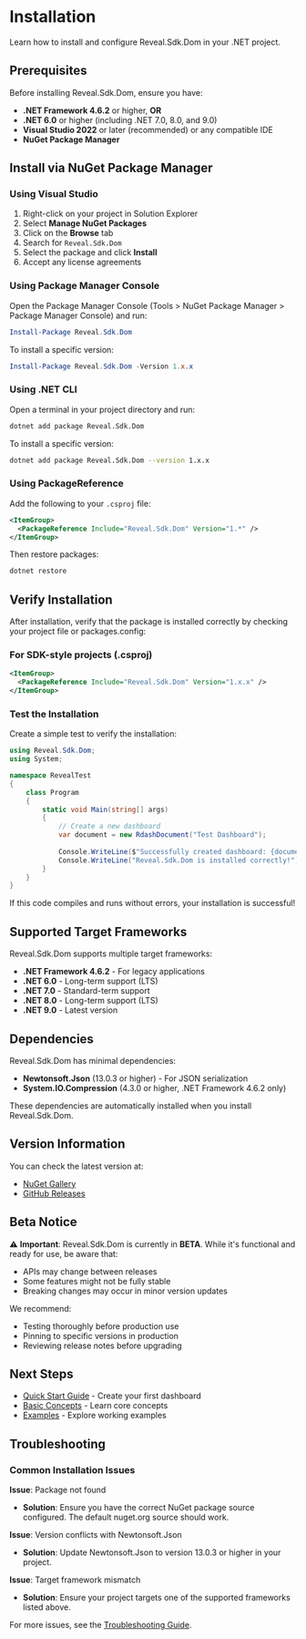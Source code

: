 # Installation

Learn how to install and configure Reveal.Sdk.Dom in your .NET project.

## Prerequisites

Before installing Reveal.Sdk.Dom, ensure you have:

- **.NET Framework 4.6.2** or higher, **OR**
- **.NET 6.0** or higher (including .NET 7.0, 8.0, and 9.0)
- **Visual Studio 2022** or later (recommended) or any compatible IDE
- **NuGet Package Manager**

## Install via NuGet Package Manager

### Using Visual Studio

1. Right-click on your project in Solution Explorer
2. Select **Manage NuGet Packages**
3. Click on the **Browse** tab
4. Search for `Reveal.Sdk.Dom`
5. Select the package and click **Install**
6. Accept any license agreements

### Using Package Manager Console

Open the Package Manager Console (Tools > NuGet Package Manager > Package Manager Console) and run:

```powershell
Install-Package Reveal.Sdk.Dom
```

To install a specific version:

```powershell
Install-Package Reveal.Sdk.Dom -Version 1.x.x
```

### Using .NET CLI

Open a terminal in your project directory and run:

```bash
dotnet add package Reveal.Sdk.Dom
```

To install a specific version:

```bash
dotnet add package Reveal.Sdk.Dom --version 1.x.x
```

### Using PackageReference

Add the following to your `.csproj` file:

```xml
<ItemGroup>
  <PackageReference Include="Reveal.Sdk.Dom" Version="1.*" />
</ItemGroup>
```

Then restore packages:

```bash
dotnet restore
```

## Verify Installation

After installation, verify that the package is installed correctly by checking your project file or packages.config:

### For SDK-style projects (.csproj)

```xml
<ItemGroup>
  <PackageReference Include="Reveal.Sdk.Dom" Version="1.x.x" />
</ItemGroup>
```

### Test the Installation

Create a simple test to verify the installation:

```csharp
using Reveal.Sdk.Dom;
using System;

namespace RevealTest
{
    class Program
    {
        static void Main(string[] args)
        {
            // Create a new dashboard
            var document = new RdashDocument("Test Dashboard");
            
            Console.WriteLine($"Successfully created dashboard: {document.Title}");
            Console.WriteLine("Reveal.Sdk.Dom is installed correctly!");
        }
    }
}
```

If this code compiles and runs without errors, your installation is successful!

## Supported Target Frameworks

Reveal.Sdk.Dom supports multiple target frameworks:

- **.NET Framework 4.6.2** - For legacy applications
- **.NET 6.0** - Long-term support (LTS)
- **.NET 7.0** - Standard-term support
- **.NET 8.0** - Long-term support (LTS)
- **.NET 9.0** - Latest version

## Dependencies

Reveal.Sdk.Dom has minimal dependencies:

- **Newtonsoft.Json** (13.0.3 or higher) - For JSON serialization
- **System.IO.Compression** (4.3.0 or higher, .NET Framework 4.6.2 only)

These dependencies are automatically installed when you install Reveal.Sdk.Dom.

## Version Information

You can check the latest version at:
- [NuGet Gallery](https://www.nuget.org/packages/Reveal.Sdk.Dom/)
- [GitHub Releases](https://github.com/RevealBi/Reveal.Sdk.Dom/releases)

## Beta Notice

⚠️ **Important**: Reveal.Sdk.Dom is currently in **BETA**. While it's functional and ready for use, be aware that:

- APIs may change between releases
- Some features might not be fully stable
- Breaking changes may occur in minor version updates

We recommend:
- Testing thoroughly before production use
- Pinning to specific versions in production
- Reviewing release notes before upgrading

## Next Steps

- [Quick Start Guide](quick-start.md) - Create your first dashboard
- [Basic Concepts](basic-concepts.md) - Learn core concepts
- [Examples](../examples/README.md) - Explore working examples

## Troubleshooting

### Common Installation Issues

**Issue**: Package not found
- **Solution**: Ensure you have the correct NuGet package source configured. The default nuget.org source should work.

**Issue**: Version conflicts with Newtonsoft.Json
- **Solution**: Update Newtonsoft.Json to version 13.0.3 or higher in your project.

**Issue**: Target framework mismatch
- **Solution**: Ensure your project targets one of the supported frameworks listed above.

For more issues, see the [Troubleshooting Guide](../troubleshooting.md).
